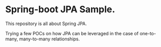# Spring-boot JPA Sample.

This repository is all about Spring JPA. 

Trying a few POCs on how JPA can be leveraged in the case of one-to-many, many-to-many relationships.
